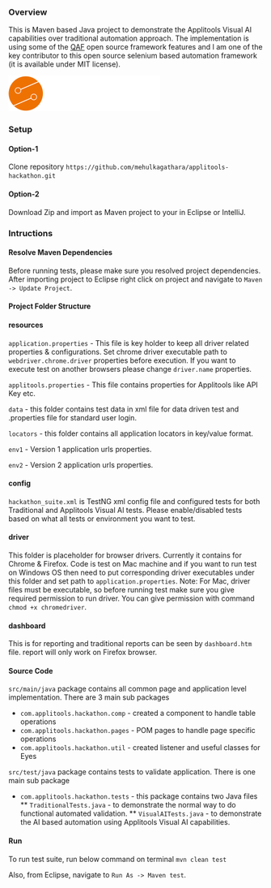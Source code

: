 ### Overview
This is Maven based Java project to demonstrate the Applitools Visual AI capabilities over traditional automation approach. The implementation is using some of the [QAF](https://github.com/qmetry/qaf) open source framework features and I am one of the key contributor to this open source selenium based automation framework (it is available under MIT license).

![Example Diagram](https://github.com/mehulkagathara/applitools-hackathon/blob/master/dashboard/images/info_stretch_logo.png)

### Setup

#### Option-1
Clone repository
`https://github.com/mehulkagathara/applitools-hackathon.git`

#### Option-2
Download Zip and import as Maven project to your in Eclipse or IntelliJ.

### Intructions
#### Resolve Maven Dependencies
Before running tests, please make sure you resolved project dependencies. After importing project to Eclipse right click on project and navigate to `Maven -> Update Project`.

#### Project Folder Structure
#### resources
`application.properties` - This file is key holder to keep all driver related properties & configurations. Set chrome driver executable path to `webdriver.chrome.driver` properties before execution. If you want to execute test on another browsers please change `driver.name` properties.

`applitools.properties` - This file contains properties for Applitools like API Key etc.

`data` - this folder contains test data in xml file for data driven test and .properties file for standard user login.

`locators` - this folder contains all application locators in key/value format.

`env1` - Version 1 application urls properties.

`env2` - Version 2 application urls properties.

#### config
`hackathon_suite.xml` is TestNG xml config file and configured tests for both Traditional and Applitools Visual AI tests. Please enable/disabled tests based on what all tests or environment you want to test.

#### driver
This folder is placeholder for browser drivers. Currently it contains for Chrome & Firefox. Code is test on Mac machine and if you want to run test on Windows OS then need to put corresponding driver executables under this folder and set path to `application.properties`. Note: For Mac, driver files must be executable, so before running test make sure you give required permission to run driver. You can give permission with command `chmod +x chromedriver`.

#### dashboard
This is for reporting and traditional reports can be seen by `dashboard.htm` file. report will only work on Firefox browser.

#### Source Code
`src/main/java` package contains all common page and application level implementation. There are 3 main sub packages
* `com.applitools.hackathon.comp` - created a component to handle table operations
* `com.applitools.hackathon.pages` - POM pages to handle page specific operations
* `com.applitools.hackathon.util` - created listener and useful classes for Eyes

`src/test/java` package contains tests to validate application. There is one main sub package
* `com.applitools.hackathon.tests` - this package contains two Java files
** `TraditionalTests.java` - to demonstrate the normal way to do functional automated validation.
** `VisualAITests.java` - to demonstrate the AI based automation using Applitools Visual AI capabilities.

#### Run
To run test suite, run below command on terminal
`mvn clean test`

Also, from Eclipse, navigate to `Run As -> Maven test`.

